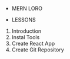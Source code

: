 - MERN LORO

- LESSONS

1. Introduction
2. Instal Tools
3. Create React App
4. Create Git Repository
